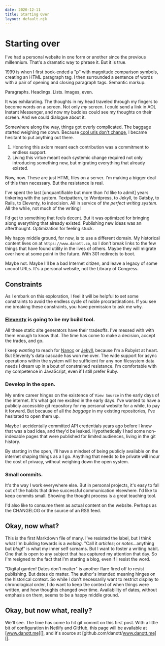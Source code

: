 ```yaml
---
date: 2020-12-11
title: Starting Over
layout: default.njk
---
```


# Starting over

I've had a personal website in one form or another since the previous millennium.
That's a dramatic way to phrase it.
But it is true.

1999 is when I first book-ended a "p" with magnitude comparison symbols, creating an HTML paragraph tag.
I then surrounded a sentence of words with a pair of opening and closing paragraph tags.
Semantic markup.

Paragraphs.
Headings.
Lists.
Images, even.

It was exhilarating.
The thoughts in my head traveled through my fingers to become words on a screen.
Not only _my_ screen.
I could send a link in AOL Instant Messenger, and now my buddies could see my thoughts on their screen.
And we could dialogue about it.

Somewhere along the way, things got overly complicated.
The baggage started weighing me down.
Because [cool urls don't change][], I became hesitant to put anything out there.

1. Honoring this axiom meant each contribution was a commitment to endless support.
2. Living this virtue meant each systemic change required not only introducing something new, but migrating everything that already existed.

Now, now.
These are just HTML files on a server.
I'm making a bigger deal of this than necessary.
But the resistance is real.

I've spent the last [unquantifiable but more than I'd like to admit] years tinkering with the system.
Textpattern, to Wordpress, to Jekyll, to Gatsby, to Rails, to Eleventy, to indecision.
All in service of _the perfect writing system_.
All the while, not much of the writing!

I'd get to something that feels decent.
But it was optimized for bringing along everything that already existed.
Publishing new ideas was an afterthought.
Optimization for feeling stuck.

My happy middle ground, for now, is to use a different domain.
My historical content lives on at `https://www.danott.co`, so I don't break links to the few things that have found utility in the lives of others.
Maybe they will migrate over here at some point in the future.
With 301 redirects to boot.

Maybe not.
Maybe I'll be a bad Internet citizen, and leave a legacy of some uncool URLs.
It's a personal website, not the Library of Congress.

## Constraints

As I embark on this exploration, I feel it will be helpful to set some constraints to avoid the endless cycle of noble procrastinations.
If you see me breaking these constraints, you have permission to ask me why.

### [Eleventy][] is going to be my build tool.

All these static site generators have their tradeoffs.
I've messed with with them enough to know that.
The time has come to make a decision, accept the trades, and go.

I keep _wanting_ to reach for [Nanoc][] or [Jekyll][], because I'm a Rubyist at heart.
But Eleventy's data cascade has won me over.
The wide support for async operations within the system will be sufficient for any non filesystem data needs I dream up in a bout of constrained resistance.
I'm comfortable with my competence in JavaScript, even if I still prefer Ruby.

### Develop in the open.

My entire career hinges on the existence of `View Source` in the early days of the internet.
It's what got me excited in the early days.
I've wanted to have a publicly accessible git repository for my personal website for a while, to pay it forward.
But because of all the _baggage_ in my existing repositories, I've hesitated to open them up.

Maybe I accidentally committed API credentials years ago before I knew that was a bad idea, and they'd be leaked.
Hypothetically I had some non-indexable pages that were published for limited audiences, living in the git history.

By starting in the open, I'll have a mindset of being publicly available on the internet shaping things as a I go.
Anything that needs to be private will incur the cost of privacy, without weighing down the open system.

### Small commits.

It's the way I work everywhere else.
But in personal projects, it's easy to fall out of the habits that drive successful communication elsewhere.
I'd like to keep commits small.
Showing the thought process is a great teaching tool.

I'd also like to consume them as actual content on the website.
Perhaps as the CHANGELOG or the source of an RSS feed.

## Okay, now what?

This is the first Markdown file of many.
I've resisted the label, but I think what I'm building towards is a _weblog_.
"Call it _articles_; or _notes_...anything but _blog_!" is what my inner self screams.
But I want to foster a writing habit.
One that is open to any subject that has captured my attention that day.
So I'm resigned to the fact that I'm starting a blog, even if I resist the word.

"Digital garden! Dates don't matter" is another flare fired off to resist publishing.
But dates do matter.
The author's intended meaning hinges on the historical context.
So while I don't necessarily want to restrict display to chronological order, I do want to keep the context of when things were written, and how thoughts changed over time.
Availability of dates, without emphasis on them, seems to be a happy middle ground.

## Okay, but now what, really?

We'll see.
The time has come to hit git commit on this first post.
With a little bit of configuration in Netlify and GitHub, this page will be available at [www.danott.me][], and it's source at [github.com/danott/www.danott.me][].

[cool urls don't change]: https://www.w3.org/Provider/Style/URI.html
[eleventy]: https://www.11ty.dev/
[jekyll]: https://jekyllrb.com
[nanoc]: https://nanoc.ws
[www.danott.me]: https://www.danott.me
[github.com/danott/www.danott.me]: https://github.com/danott/www.danott.me

